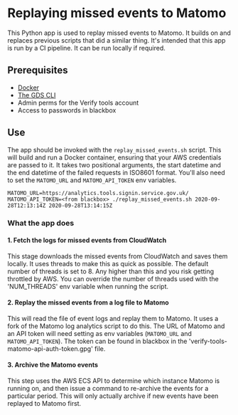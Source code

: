 # Replaying missed events to Matomo

This Python app is used to replay missed events to Matomo. It builds on and replaces previous scripts that
did a similar thing. It's intended that this app is run by a CI pipeline. It can be run locally if required.

## Prerequisites

* [Docker](https://www.docker.com/)
* [The GDS CLI](https://github.com/alphagov/gds-cli)
* Admin perms for the Verify tools account
* Access to passwords in blackbox

## Use

The app should be invoked with the `replay_missed_events.sh` script. This will build and run a Docker container,
ensuring that your AWS credentials are passed to it. It takes two positional arguments, the start datetime and the end 
datetime of the failed requests in ISO8601 format. You'll also need to set the `MATOMO_URL` and `MATOMO_API_TOKEN` env
variables.

```
MATOMO_URL=https://analytics.tools.signin.service.gov.uk/ MATOMO_API_TOKEN=<from blackbox> ./replay_missed_events.sh 2020-09-28T12:13:14Z 2020-09-28T13:14:15Z
```





### What the app does

#### 1. Fetch the logs for missed events from CloudWatch
This stage downloads the missed events from CloudWatch and saves them locally. It  uses threads to make this
as quick as possible. The default number of threads is set to 8. Any higher than this and you risk getting throttled by
AWS. You can override the number of threads used with the 'NUM_THREADS' env variable when running the script.
#### 2. Replay the missed events from a log file to Matomo
This will read the file of event logs and replay them to Matomo. It uses a fork of the Matomo log analytics script to do this.
The URL of Matomo and an API token will need setting as env variables (`MATOMO_URL` and `MATOMO_API_TOKEN`). The token can be 
found in blackbox in the 'verify-tools-matomo-api-auth-token.gpg' file.
#### 3. Archive the Matomo events
This step uses the AWS ECS API to determine which instance Matomo is running on, and then issue a command to re-archive
the events for a particular period. This will only actually archive if new events have been replayed to Matomo first.
